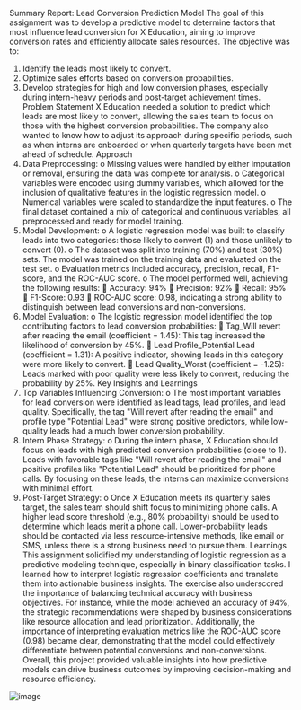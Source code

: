 Summary Report: Lead Conversion Prediction Model
The goal of this assignment was to develop a predictive model to determine factors that most influence lead conversion for X Education, aiming to improve conversion rates and efficiently allocate sales resources. The objective was to:
1.	Identify the leads most likely to convert.
2.	Optimize sales efforts based on conversion probabilities.
3.	Develop strategies for high and low conversion phases, especially during intern-heavy periods and post-target achievement times.
Problem Statement
X Education needed a solution to predict which leads are most likely to convert, allowing the sales team to focus on those with the highest conversion probabilities. The company also wanted to know how to adjust its approach during specific periods, such as when interns are onboarded or when quarterly targets have been met ahead of schedule.
Approach
1.	Data Preprocessing:
o	Missing values were handled by either imputation or removal, ensuring the data was complete for analysis.
o	Categorical variables were encoded using dummy variables, which allowed for the inclusion of qualitative features in the logistic regression model.
o	Numerical variables were scaled to standardize the input features.
o	The final dataset contained a mix of categorical and continuous variables, all preprocessed and ready for model training.
2.	Model Development:
o	A logistic regression model was built to classify leads into two categories: those likely to convert (1) and those unlikely to convert (0).
o	The dataset was split into training (70%) and test (30%) sets. The model was trained on the training data and evaluated on the test set.
o	Evaluation metrics included accuracy, precision, recall, F1-score, and the ROC-AUC score.
o	The model performed well, achieving the following results:
	Accuracy: 94%
	Precision: 92%
	Recall: 95%
	F1-Score: 0.93
	ROC-AUC score: 0.98, indicating a strong ability to distinguish between lead conversions and non-conversions.
3.	Model Evaluation:
o	The logistic regression model identified the top contributing factors to lead conversion probabilities:
	Tag_Will revert after reading the email (coefficient = 1.45): This tag increased the likelihood of conversion by 45%.
	Lead Profile_Potential Lead (coefficient = 1.31): A positive indicator, showing leads in this category were more likely to convert.
	Lead Quality_Worst (coefficient = -1.25): Leads marked with poor quality were less likely to convert, reducing the probability by 25%.
Key Insights and Learnings
1.	Top Variables Influencing Conversion:
o	The most important variables for lead conversion were identified as lead tags, lead profiles, and lead quality. Specifically, the tag "Will revert after reading the email" and profile type "Potential Lead" were strong positive predictors, while low-quality leads had a much lower conversion probability.
2.	Intern Phase Strategy:
o	During the intern phase, X Education should focus on leads with high predicted conversion probabilities (close to 1). Leads with favorable tags like "Will revert after reading the email" and positive profiles like "Potential Lead" should be prioritized for phone calls. By focusing on these leads, the interns can maximize conversions with minimal effort.
3.	Post-Target Strategy:
o	Once X Education meets its quarterly sales target, the sales team should shift focus to minimizing phone calls. A higher lead score threshold (e.g., 80% probability) should be used to determine which leads merit a phone call. Lower-probability leads should be contacted via less resource-intensive methods, like email or SMS, unless there is a strong business need to pursue them.
Learnings
This assignment solidified my understanding of logistic regression as a predictive modeling technique, especially in binary classification tasks. I learned how to interpret logistic regression coefficients and translate them into actionable business insights. The exercise also underscored the importance of balancing technical accuracy with business objectives. For instance, while the model achieved an accuracy of 94%, the strategic recommendations were shaped by business considerations like resource allocation and lead prioritization.
Additionally, the importance of interpreting evaluation metrics like the ROC-AUC score (0.98) became clear, demonstrating that the model could effectively differentiate between potential conversions and non-conversions. Overall, this project provided valuable insights into how predictive models can drive business outcomes by improving decision-making and resource efficiency.

![image](https://github.com/user-attachments/assets/86a4700b-38d8-4325-8c19-8e9419843e84)
